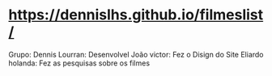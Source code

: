 # https://dennislhs.github.io/filmeslist/
Grupo:
Dennis Lourran: Desenvolvel
João victor:  Fez o Disign do Site
Eliardo holanda: Fez as pesquisas sobre os filmes
